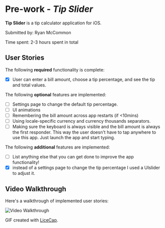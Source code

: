 # Pre-work - *Tip Slider*

**Tip Slider** is a tip calculator application for iOS.

Submitted by: Ryan McCommon

Time spent: 2-3 hours spent in total

## User Stories

The following **required** functionality is complete:

* [X] User can enter a bill amount, choose a tip percentage, and see the tip and total values.

The following **optional** features are implemented:
* [ ] Settings page to change the default tip percentage.
* [ ] UI animations
* [ ] Remembering the bill amount across app restarts (if <10mins)
* [ ] Using locale-specific currency and currency thousands separators.
* [ ] Making sure the keyboard is always visible and the bill amount is always the first responder. This way the user doesn't have to tap anywhere to use this app. Just launch the app and start typing.

The following **additional** features are implemented:

- [ ] List anything else that you can get done to improve the app functionality!
- [X] instead of a settings page to change the tip percentage I used a UIslider to adjust it.
## Video Walkthrough 

Here's a walkthrough of implemented user stories:

<img src='https://imgur.com/nHPMTqN' title='Video Walkthrough' width='' alt='Video Walkthrough' />

GIF created with [LiceCap](http://www.cockos.com/licecap/).

